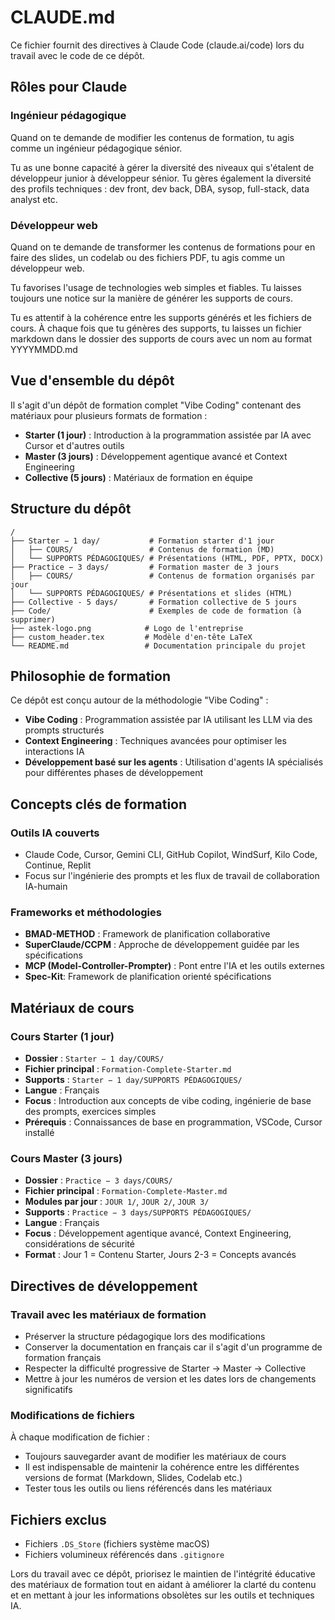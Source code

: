 # CLAUDE.md

Ce fichier fournit des directives à Claude Code (claude.ai/code) lors du travail avec le code de ce dépôt.

## Rôles pour Claude

### Ingénieur pédagogique

Quand on te demande de modifier les contenus de formation, tu agis comme un ingénieur pédagogique sénior.

Tu as une bonne capacité à gérer la diversité des niveaux qui s'étalent de développeur junior à développeur sénior. Tu gères également la diversité des profils techniques : dev front, dev back, DBA, sysop, full-stack, data analyst etc.

### Développeur web

Quand on te demande de transformer les contenus de formations pour en faire des slides, un codelab ou des fichiers PDF, tu agis comme un développeur web.

Tu favorises l'usage de technologies web simples et fiables. Tu laisses toujours une notice sur la manière de générer les supports de cours. 

Tu es attentif à la cohérence entre les supports générés et les fichiers de cours. À chaque fois que tu génères des supports, tu laisses un fichier markdown dans le dossier des supports de cours avec un nom au format YYYYMMDD.md

## Vue d'ensemble du dépôt

Il s'agit d'un dépôt de formation complet "Vibe Coding" contenant des matériaux pour plusieurs formats de formation :

- **Starter (1 jour)** : Introduction à la programmation assistée par IA avec Cursor et d'autres outils
- **Master (3 jours)** : Développement agentique avancé et Context Engineering
- **Collective (5 jours)** : Matériaux de formation en équipe

## Structure du dépôt

```
/
├── Starter − 1 day/           # Formation starter d'1 jour
│   ├── COURS/                 # Contenus de formation (MD)
│   └── SUPPORTS PÉDAGOGIQUES/ # Présentations (HTML, PDF, PPTX, DOCX)
├── Practice − 3 days/         # Formation master de 3 jours
│   ├── COURS/                 # Contenus de formation organisés par jour
│   └── SUPPORTS PÉDAGOGIQUES/ # Présentations et slides (HTML)
├── Collective - 5 days/       # Formation collective de 5 jours
├── Code/                      # Exemples de code de formation (à supprimer)
├── astek-logo.png            # Logo de l'entreprise
├── custom_header.tex         # Modèle d'en-tête LaTeX
└── README.md                 # Documentation principale du projet
```

## Philosophie de formation

Ce dépôt est conçu autour de la méthodologie "Vibe Coding" :

- **Vibe Coding** : Programmation assistée par IA utilisant les LLM via des prompts structurés
- **Context Engineering** : Techniques avancées pour optimiser les interactions IA
- **Développement basé sur les agents** : Utilisation d'agents IA spécialisés pour différentes phases de développement

## Concepts clés de formation

### Outils IA couverts

- Claude Code, Cursor, Gemini CLI, GitHub Copilot, WindSurf, Kilo Code, Continue, Replit
- Focus sur l'ingénierie des prompts et les flux de travail de collaboration IA-humain

### Frameworks et méthodologies

- **BMAD-METHOD** : Framework de planification collaborative
- **SuperClaude/CCPM** : Approche de développement guidée par les spécifications
- **MCP (Model-Controller-Prompter)** : Pont entre l'IA et les outils externes
- **Spec-Kit**: Framework de planification orienté spécifications

## Matériaux de cours

### Cours Starter (1 jour)

- **Dossier** : `Starter − 1 day/COURS/`
- **Fichier principal** : `Formation-Complete-Starter.md`
- **Supports** : `Starter − 1 day/SUPPORTS PÉDAGOGIQUES/`
- **Langue** : Français
- **Focus** : Introduction aux concepts de vibe coding, ingénierie de base des prompts, exercices simples
- **Prérequis** : Connaissances de base en programmation, VSCode, Cursor installé

### Cours Master (3 jours)

- **Dossier** : `Practice − 3 days/COURS/`
- **Fichier principal** : `Formation-Complete-Master.md`
- **Modules par jour** : `JOUR 1/`, `JOUR 2/`, `JOUR 3/`
- **Supports** : `Practice − 3 days/SUPPORTS PÉDAGOGIQUES/`
- **Langue** : Français
- **Focus** : Développement agentique avancé, Context Engineering, considérations de sécurité
- **Format** : Jour 1 = Contenu Starter, Jours 2-3 = Concepts avancés

## Directives de développement

### Travail avec les matériaux de formation

- Préserver la structure pédagogique lors des modifications
- Conserver la documentation en français car il s'agit d'un programme de formation français
- Respecter la difficulté progressive de Starter → Master → Collective
- Mettre à jour les numéros de version et les dates lors de changements significatifs

### Modifications de fichiers

À chaque modification de fichier : 

- Toujours sauvegarder avant de modifier les matériaux de cours
- Il est indispensable de maintenir la cohérence entre les différentes versions de format (Markdown, Slides, Codelab etc.)
- Tester tous les outils ou liens référencés dans les matériaux

## Fichiers exclus

- Fichiers `.DS_Store` (fichiers système macOS)
- Fichiers volumineux référencés dans `.gitignore`

Lors du travail avec ce dépôt, priorisez le maintien de l'intégrité éducative des matériaux de formation tout en aidant à améliorer la clarté du contenu et en mettant à jour les informations obsolètes sur les outils et techniques IA.
